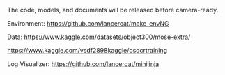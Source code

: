 The code, models, and documents will be released before camera-ready.

Environment:
https://github.com/lancercat/make_envNG


Data: 
https://www.kaggle.com/datasets/object300/mose-extra/

https://www.kaggle.com/vsdf2898kaggle/osocrtraining

Log Visualizer:
https://github.com/lancercat/minijinja


